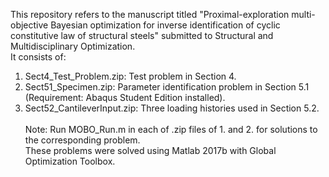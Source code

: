 This repository refers to the manuscript titled "Proximal-exploration multi-objective Bayesian optimization for inverse identification of cyclic constitutive law of structural steels" submitted to Structural and Multidisciplinary Optimization.\
It consists of:
  1. Sect4_Test_Problem.zip: Test problem in Section 4.
  2. Sect51_Specimen.zip: Parameter identification problem in Section 5.1 (Requirement: Abaqus Student Edition installed).
  3. Sect52_CantileverInput.zip: Three loading histories used in Section 5.2.\
\
Note: Run MOBO_Run.m in each of .zip files of 1. and 2. for solutions to the corresponding problem.\
These problems were solved using Matlab 2017b with Global Optimization Toolbox.
